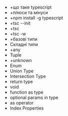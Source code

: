 - +що таке typescript
- +плюси  та мінуси
- +npm install -g typescript
- +tsc --init
- +tsc
- +tsc -w
- +базові типи
- Складні типи
- +any
- Tuple
- +unknown
- Enum
- Union Type 
- Intersection Type
- return type 
- void
- function as type
- optional params in type
- as operator
- Index Properties